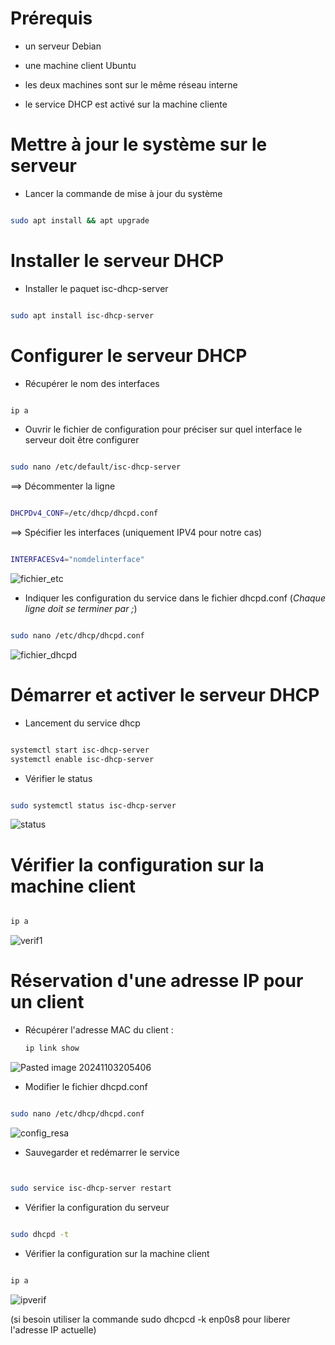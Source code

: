 
# Prérequis

- un serveur Debian

- une machine client Ubuntu

- les deux machines sont sur le même réseau interne

- le service DHCP est activé sur la machine cliente

# Mettre à jour le système sur le serveur

- Lancer la commande de mise à jour du système

```bash

sudo apt install && apt upgrade

```

# Installer le serveur DHCP

- Installer le paquet isc-dhcp-server

```bash

sudo apt install isc-dhcp-server

```


# Configurer le serveur DHCP

- Récupérer le nom des interfaces 

```bash

ip a

```

- Ouvrir le fichier de configuration pour préciser sur quel interface le serveur doit être configurer

```bash

sudo nano /etc/default/isc-dhcp-server

```

==>  Décommenter la ligne

```bash

DHCPDv4_CONF=/etc/dhcp/dhcpd.conf

```

==>  Spécifier les interfaces (uniquement IPV4 pour notre cas)

```bash

INTERFACESv4="nomdelinterface"

```

![fichier_etc](https://github.com/user-attachments/assets/01ffbfe2-f488-4ee7-b48f-90b1f04cb3aa)

- Indiquer les configuration du service dans le fichier dhcpd.conf 
(*Chaque ligne doit se terminer par ;*)

```bash

sudo nano /etc/dhcp/dhcpd.conf

```
![fichier_dhcpd](https://github.com/user-attachments/assets/7f3b435d-db01-4ccc-8bee-9d0417da8adf)

# Démarrer et activer le serveur DHCP

- Lancement du service dhcp

```bash

systemctl start isc-dhcp-server
systemctl enable isc-dhcp-server

```

- Vérifier le status

```bash

sudo systemctl status isc-dhcp-server

```
![status](https://github.com/user-attachments/assets/7845e56a-e0d2-4584-a89f-dec858c0be5c)

# Vérifier la configuration sur la machine client

```bash

ip a

```

![verif1](https://github.com/user-attachments/assets/d2481365-ccab-4fb8-8e8c-af1a457e3a67)

# Réservation d'une adresse IP pour un client

- Récupérer l'adresse MAC du client : 
	```bash
	ip link show
	```
![Pasted image 20241103205406](https://github.com/user-attachments/assets/4ea9637f-6953-438a-9db0-b80a9e998d5e)


- Modifier le fichier dhcpd.conf

```bash

sudo nano /etc/dhcp/dhcpd.conf

```
![config_resa](https://github.com/user-attachments/assets/8a9a8c7d-6264-48d5-932d-16b7d4790f58)


- Sauvegarder et redémarrer le service

```bash


sudo service isc-dhcp-server restart

```

- Vérifier la configuration du serveur

```bash

sudo dhcpd -t

```

- Vérifier la configuration sur la machine client

```bash

ip a

```
![ipverif](https://github.com/user-attachments/assets/fa6fe8b0-83d6-4b63-98ae-88266e934de8)


(si besoin utiliser la commande sudo dhcpcd -k enp0s8 pour liberer  l'adresse IP actuelle)
